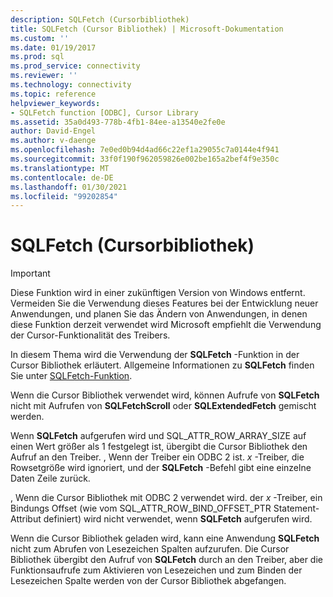 ```yaml
---
description: SQLFetch (Cursorbibliothek)
title: SQLFetch (Cursor Bibliothek) | Microsoft-Dokumentation
ms.custom: ''
ms.date: 01/19/2017
ms.prod: sql
ms.prod_service: connectivity
ms.reviewer: ''
ms.technology: connectivity
ms.topic: reference
helpviewer_keywords:
- SQLFetch function [ODBC], Cursor Library
ms.assetid: 35a0d493-778b-4fb1-84ee-a13540e2fe0e
author: David-Engel
ms.author: v-daenge
ms.openlocfilehash: 7e0ed0b94d4ad66c22ef1a29055c7a0144e4f941
ms.sourcegitcommit: 33f0f190f962059826e002be165a2bef4f9e350c
ms.translationtype: MT
ms.contentlocale: de-DE
ms.lasthandoff: 01/30/2021
ms.locfileid: "99202854"
---
```

# <a name="sqlfetch-cursor-library"></a>SQLFetch (Cursorbibliothek)
> [!IMPORTANT]  
>  Diese Funktion wird in einer zukünftigen Version von Windows entfernt. Vermeiden Sie die Verwendung dieses Features bei der Entwicklung neuer Anwendungen, und planen Sie das Ändern von Anwendungen, in denen diese Funktion derzeit verwendet wird Microsoft empfiehlt die Verwendung der Cursor-Funktionalität des Treibers.  
  
 In diesem Thema wird die Verwendung der **SQLFetch** -Funktion in der Cursor Bibliothek erläutert. Allgemeine Informationen zu **SQLFetch** finden Sie unter [SQLFetch-Funktion](../../../odbc/reference/syntax/sqlfetch-function.md).  
  
 Wenn die Cursor Bibliothek verwendet wird, können Aufrufe von **SQLFetch** nicht mit Aufrufen von **SQLFetchScroll** oder **SQLExtendedFetch** gemischt werden.  
  
 Wenn **SQLFetch** aufgerufen wird und SQL_ATTR_ROW_ARRAY_SIZE auf einen Wert größer als 1 festgelegt ist, übergibt die Cursor Bibliothek den Aufruf an den Treiber. , Wenn der Treiber ein ODBC 2 ist. *x* -Treiber, die Rowsetgröße wird ignoriert, und der **SQLFetch** -Befehl gibt eine einzelne Daten Zeile zurück.  
  
 , Wenn die Cursor Bibliothek mit ODBC 2 verwendet wird. der *x* -Treiber, ein Bindungs Offset (wie vom SQL_ATTR_ROW_BIND_OFFSET_PTR Statement-Attribut definiert) wird nicht verwendet, wenn **SQLFetch** aufgerufen wird.  
  
 Wenn die Cursor Bibliothek geladen wird, kann eine Anwendung **SQLFetch** nicht zum Abrufen von Lesezeichen Spalten aufzurufen. Die Cursor Bibliothek übergibt den Aufruf von **SQLFetch** durch an den Treiber, aber die Funktionsaufrufe zum Aktivieren von Lesezeichen und zum Binden der Lesezeichen Spalte werden von der Cursor Bibliothek abgefangen.
